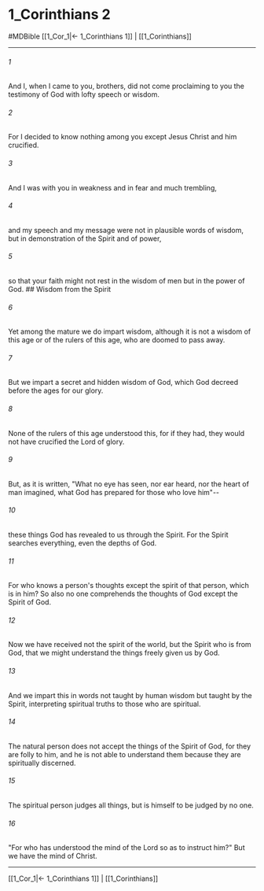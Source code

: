 # 1_Corinthians 2
#MDBible
[[1_Cor_1|← 1_Corinthians 1]] | [[1_Corinthians]]

***

###### 1 

And I, when I came to you, brothers, did not come proclaiming to you the testimony of God with lofty speech or wisdom. 

###### 2 

For I decided to know nothing among you except Jesus Christ and him crucified. 

###### 3 

And I was with you in weakness and in fear and much trembling, 

###### 4 

and my speech and my message were not in plausible words of wisdom, but in demonstration of the Spirit and of power, 

###### 5 

so that your faith might not rest in the wisdom of men but in the power of God. ## Wisdom from the Spirit 

###### 6 

Yet among the mature we do impart wisdom, although it is not a wisdom of this age or of the rulers of this age, who are doomed to pass away. 

###### 7 

But we impart a secret and hidden wisdom of God, which God decreed before the ages for our glory. 

###### 8 

None of the rulers of this age understood this, for if they had, they would not have crucified the Lord of glory. 

###### 9 

But, as it is written, "What no eye has seen, nor ear heard, nor the heart of man imagined, what God has prepared for those who love him"-- 

###### 10 

these things God has revealed to us through the Spirit. For the Spirit searches everything, even the depths of God. 

###### 11 

For who knows a person's thoughts except the spirit of that person, which is in him? So also no one comprehends the thoughts of God except the Spirit of God. 

###### 12 

Now we have received not the spirit of the world, but the Spirit who is from God, that we might understand the things freely given us by God. 

###### 13 

And we impart this in words not taught by human wisdom but taught by the Spirit, interpreting spiritual truths to those who are spiritual. 

###### 14 

The natural person does not accept the things of the Spirit of God, for they are folly to him, and he is not able to understand them because they are spiritually discerned. 

###### 15 

The spiritual person judges all things, but is himself to be judged by no one. 

###### 16 

"For who has understood the mind of the Lord so as to instruct him?" But we have the mind of Christ. 

***

[[1_Cor_1|← 1_Corinthians 1]] | [[1_Corinthians]]
